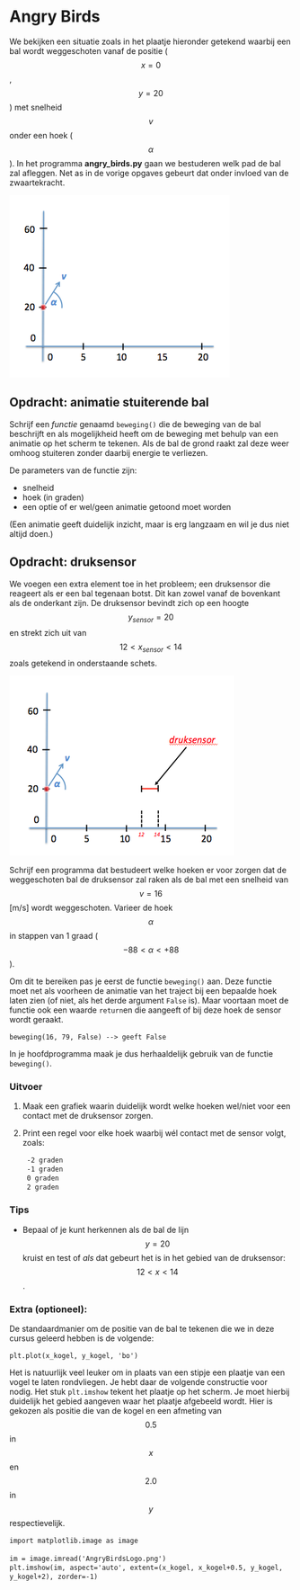 # Angry Birds

We bekijken een situatie zoals in het plaatje hieronder getekend waarbij een bal wordt weggeschoten vanaf de positie ($$x=0$$, $$y=20$$) met snelheid $$v$$ onder een hoek ($$\alpha$$). In het programma **angry_birds.py** gaan we bestuderen welk pad de bal zal afleggen. Net as in de vorige opgaves gebeurt dat onder invloed van de zwaartekracht.

![](AngryBirdOverviewLeeg.png)

## Opdracht: animatie stuiterende bal

Schrijf een *functie* genaamd `beweging()` die de beweging van de bal beschrijft en als mogelijkheid heeft om de beweging met behulp van een animatie op het scherm te tekenen. Als de bal de grond raakt zal deze weer omhoog stuiteren zonder daarbij energie te verliezen.

De parameters van de functie zijn:

- snelheid
- hoek (in graden)
- een optie of er wel/geen animatie getoond moet worden

(Een animatie geeft duidelijk inzicht, maar is erg langzaam en wil je dus niet altijd doen.)

## Opdracht: druksensor

We voegen een extra element toe in het probleem; een druksensor die reageert als er een bal tegenaan botst. Dit kan zowel vanaf de bovenkant als de onderkant zijn. De druksensor bevindt zich op een hoogte $$y_{sensor}=20$$ en strekt zich uit van $$12 < x_{sensor} < 14$$ zoals getekend in onderstaande schets.

![](AngryBirdOverview.png)

Schrijf een programma dat bestudeert welke hoeken er voor zorgen dat de weggeschoten bal de druksensor zal raken als de bal met een snelheid van $$v=16$$ [m/s] wordt weggeschoten. Varieer de hoek $$\alpha$$ in stappen van 1 graad ($$-88 < \alpha < +88$$).

Om dit te bereiken pas je eerst de functie `beweging()` aan. Deze functie moet net als voorheen de animatie van het traject bij een bepaalde hoek laten zien (of niet, als het derde argument `False` is). Maar voortaan moet de functie ook een waarde `return`en die aangeeft of bij deze hoek de sensor wordt geraakt.

	beweging(16, 79, False) --> geeft False

In je hoofdprogramma maak je dus herhaaldelijk gebruik van de functie `beweging()`.

### Uitvoer

1. Maak een grafiek waarin duidelijk wordt welke hoeken wel/niet voor een contact met de druksensor zorgen.

2. Print een regel voor elke hoek waarbij wél contact met de sensor volgt, zoals:

		-2 graden
		-1 graden
		0 graden
		2 graden

### Tips

- Bepaal of je kunt herkennen als de bal de lijn $$y=20$$ kruist en test of *als* dat gebeurt het is in het gebied van de druksensor: $$12<x<14$$. 

### Extra (optioneel):

De standaardmanier om de positie van de bal te tekenen die we in deze cursus  geleerd hebben is de volgende:

    plt.plot(x_kogel, y_kogel, 'bo')  

Het is natuurlijk veel leuker om in plaats van een stipje een plaatje van een  vogel te laten rondvliegen. Je hebt daar de volgende constructie voor nodig. Het stuk `plt.imshow` tekent het plaatje op het scherm. Je moet hierbij duidelijk het gebied aangeven waar het plaatje afgebeeld wordt. Hier is gekozen als positie die van de kogel en een afmeting van $$0.5$$ in $$x$$ en $$2.0$$ in $$y$$ respectievelijk.

    import matplotlib.image as image

    im = image.imread('AngryBirdsLogo.png')
    plt.imshow(im, aspect='auto', extent=(x_kogel, x_kogel+0.5, y_kogel, y_kogel+2), zorder=-1)
